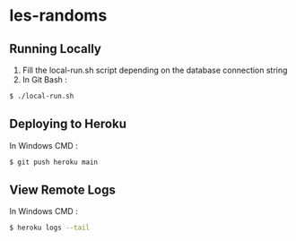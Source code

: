 
# les-randoms

## Running Locally

1. Fill the local-run.sh script depending on the database connection string
2. In Git Bash :
```sh
$ ./local-run.sh
```

## Deploying to Heroku

In Windows CMD :
```sh
$ git push heroku main
```

## View Remote Logs

In Windows CMD :
```sh
$ heroku logs --tail
```